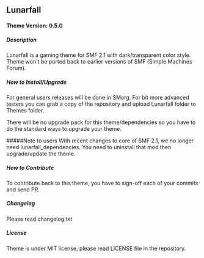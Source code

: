 ## Lunarfall

#### Theme Version: 0.5.0

##### Description
Lunarfall is a gaming theme for SMF 2.1 with dark/transparent color style. Theme won't be ported back to earlier versions of SMF (Simple Machines Forum).

##### How to Install/Upgrade
For general users releases will be done in SMorg. For bit more advanced testers you can grab a copy of the repository and upload Lunarfall folder to Themes folder.

There will be no upgrade pack for this theme/dependencies so you have to do the standard ways to upgrade your theme.

#####Note to users
With recent changes to core of SMF 2.1, we no longer need lunarfall_dependencies. You need to uninstall that mod then upgrade/update the theme.

##### How to Contribute
To contribute back to this theme, you have to sign-off each of your commits and send PR.

##### Changelog
Please read changelog.txt

##### License
Theme is under MIT license, please read LICENSE file in the repository.